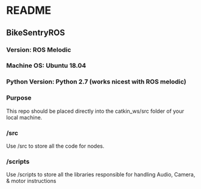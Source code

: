 # README
## BikeSentryROS
### Version: ROS Melodic
### Machine OS: Ubuntu 18.04
### Python Version: Python 2.7 (works nicest with ROS melodic)
### Purpose
This repo should be placed directly into the catkin_ws/src folder of your local machine. 

### /src
Use /src to store all the code for nodes. 

### /scripts
Use /scripts to store all the libraries responsible for handling Audio, Camera, & motor instructions


